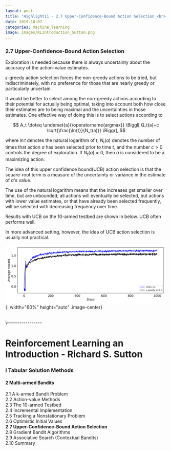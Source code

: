 ```yaml
---
layout: post
title: 'Highlight11 - 2.7 Upper-Confidence-Bound Action Selection <br> [RL an Introduction - S. Sutton]'
date: 2019-10-07
categories: machine_learning
image: images/RLIntroduction_Sutton.png
---
```

### 2.7 Upper-Confidence-Bound Action Selection
Exploration is needed because there is always uncertainty about the accuracy of the action-value estimates.
<br>

$\epsilon$-greedy action selection forces the non-greedy actions to be tried, but indiscriminately, with no preference for those that are nearly greedy or particularly uncertain.
<br>

It would be better to select among the non-greedy actions according to their potential for actually being optimal, taking into account both how close their estimates are to being maximal and the uncertainties in those estimates. One effective way of doing this is to select actions according to

$$
A_t \doteq \underset{a}{\operatorname{argmax}} \Biggl[ Q_t(a)+c \sqrt{\frac{\ln{t}}{N_t(a)}} \Biggr],
$$

where $\ln{t}$ denotes the natural logarithm of $t$, $N_t(a)$ denotes the number of times that action $a$ has been selected prior to time $t$, and  the number $c > 0$ controls the degree of exploration. If $N_t(a) = 0$, then $a$ is considered to be a maximizing action.
<br>

The idea of this upper confidence bound(UCB) action selection is that the square-root term is a measure of the uncertainty or variance in the estimate of $a$'s value.
<br>

The use of the natural logarithm means that the increases get smaller over time, but are unbounded; all actions will eventually be selected, but actions with lower value estimates, or that have already been selected frequently, will be selected with decreasing frequency over time.
<br>

Results with UCB on the 10-armed testbed are shown in below. UCB often performs well.
<br>

In more advanced setting, however, the idea of UCB action selection is usually not practical.
<br>

![Figure2.4](/images/Figure2.4.png){: width="60%" height="auto" .image-center}





<br>
\-----------------

# Reinforcement Learning an Introduction - Richard S. Sutton

### I Tabular Solution Methods
#### 2 Multi-armed Bandits
2.1 A k-armed Bandit Problem<br>
2.2 Action-value Methods<br>
2.3 The 10-armed Testbed<br>
2.4 Incremental Implementation<br>
2.5 Tracking a Nonstationary Problem<br>
2.6 Optimistic Initial Values<br>
<b>2.7 Upper-Confidence-Bound Action Selection<br></b>
2.8 Gradient Bandit Algorithms<br>
2.9 Associative Search (Contextual Bandits)<br>
2.10 Summary<br>
